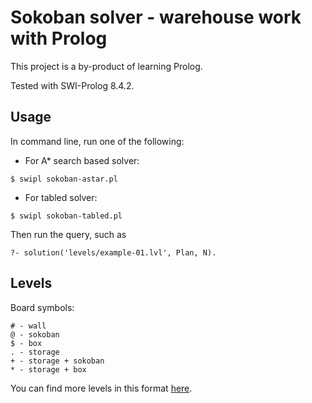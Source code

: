 # Sokoban solver - warehouse work with Prolog

This project is a by-product of learning Prolog.

Tested with SWI-Prolog 8.4.2.

## Usage

In command line, run one of the following:

* For A* search based solver:
```
$ swipl sokoban-astar.pl
```

* For tabled solver:
```
$ swipl sokoban-tabled.pl
```

Then run the query, such as
```
?- solution('levels/example-01.lvl', Plan, N). 
```

## Levels

Board symbols:
```
# - wall
@ - sokoban
$ - box
. - storage
+ - storage + sokoban
* - storage + box
```

You can find more levels in this format [here](http://sneezingtiger.com/sokoban/levels.html).